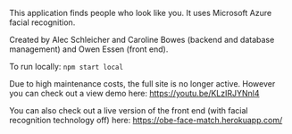 This application finds people who look like you. It uses Microsoft Azure facial recognition. 

Created by Alec Schleicher and Caroline Bowes (backend and database management) and Owen Essen (front end).

To run locally: 
```npm start local```

Due to high maintenance costs, the full site is no longer active. However you can check out a view demo here:
https://youtu.be/KLzIRJYNnl4

You can also check out a live version of the front end (with facial recognition technology off) here: 
https://obe-face-match.herokuapp.com/